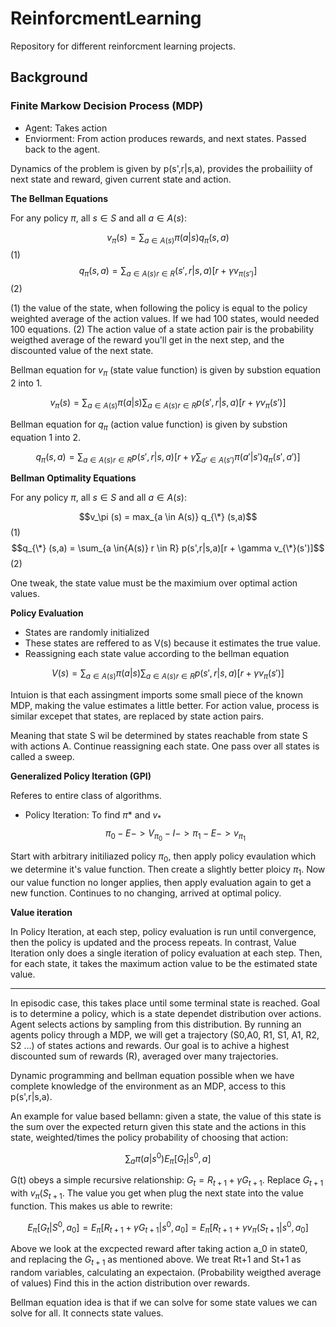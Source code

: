 # ReinforcmentLearning

Repository for different reinforcment learning projects.


## Background 

### Finite Markow Decision Process (MDP)
- Agent: Takes action
- Enviorment: From action produces rewards, and next states. Passed back to the agent.

Dynamics of the problem is given by p(s',r|s,a), provides the probailiity of next state and reward, given current state and action. 

**The Bellman Equations**

For any policy $\pi$, all $s \in S$ and all $a \in A(s)$: 
 
$$
v_\pi (s) = \sum_{a \in{A(s)}} \pi(a|s)q_\pi(s,a)
$$ 
(1)
$$
q_\pi (s,a) = \sum_{a \in{A(s)} r \in R} (s',r|s,a)[r + \gamma v_{\pi (s')}]
$$ (2)


(1) the value of the state, when following the policy is equal to the policy weighted average of the action values. If we had 100 states, would needed 100 equations. (2) The action value of a state action pair is the probability weigthed average of the reward you'll get in the next step, and the discounted value of the next state.

Bellman equation for $v_\pi$ (state value function) is given by substion equation 2 into 1. 

$$ v_\pi (s) = \sum_{a \in{A(s)}} \pi(a|s) \sum_{a \in{A(s)} r \in R} p(s',r|s,a)[r + \gamma v_\pi(s')] $$

Bellman equation for $q_\pi$ (action value function) is given by substion equation 1 into 2.

$$q_\pi (s,a) = \sum_{a \in{A(s)} r \in R} p(s',r|s,a)[r + \gamma \sum_{a' \in{A(s')}} \pi(a'|s')q_\pi(s',a')]$$


**Bellman Optimality Equations**

For any policy $\pi$, all $s \in S$ and all $a \in A(s)$: 

$$v_\pi (s) = max_{a \in A(s)} q_{\*} (s,a)$$ (1)
$$q_{\*} (s,a) = \sum_{a \in{A(s)} r \in R} p(s',r|s,a)[r + \gamma v_{\*}(s')]$$ (2)

One tweak, the state value must be the maximium over optimal action values. 

 **Policy Evaluation**
- States are randomly initialized
- These states are reffered to as V(s) because it estimates the true value.
- Reassigning  each state value according to the bellman equation
  
$$V(s) = \sum_{a \in{A(s)}} \pi(a|s) \sum_{a \in{A(s)} r \in R} p(s',r|s,a)[r + \gamma v_\pi(s')]$$

Intuion is that each assingment imports some small piece of the known MDP, making the value estimates a little better. For action value, process is similar excepet that states, are replaced by state action pairs.  

Meaning that state S wil be determined by states reachable from state S with actions A. Continue reassigning each state. One pass over all states is called a sweep. 

**Generalized Policy Iteration (GPI)**

Referes to entire class of algorithms. 

- Policy Iteration: To find $\pi*$ and $v_*$
  $$\pi_0 -E-> V_{\pi_0} -I-> \pi_1 -E-> v_{\pi_1}$$

Start with arbitrary initiliazed policy $\pi_0$, then apply policy evaulation which we determine it's value function. Then create a slightly better ploicy $\pi_1$. Now our value function no longer applies, then apply evaluation again to get a new function. Continues to no changing, arrived at optimal policy. 

**Value iteration** 

In Policy Iteration, at each step, policy evaluation is run until convergence, then the policy is updated and the process repeats. In contrast, Value Iteration only does a single iteration of policy evaluation at each step. Then, for each state, it takes the maximum action value to be the estimated state value.


---



In episodic case, this takes place until some terminal state is reached. Goal is to determine a policy, which is a state dependet distribution over actions. Agent selects actions by sampling from this distribution. By running an agents policy through a MDP, we will get a trajectory (S0,A0, R1, S1, A1, R2, S2 ...) of states actions and rewards. Our goal is to achive a highest discounted sum of rewards (R), averaged over many trajectories. 

Dynamic programming and bellman equation possible when we have complete knowledge of the environment as an MDP, access to this p(s',r|s,a). 

An example for value based bellamn: given a state, the value of this state is the sum over the expected return given this state and the actions in this state, weighted/times the policy probability of choosing that action:

$$ \sum_a \pi(a|s^0) E_\pi[G_t|s^0,a] $$

G(t) obeys a simple recursive relationship: $G_t = R_{t+1} + \gamma G_{t+1}$. Replace $G_{t+1}$
with $v_\pi(S_{t+1}$. The value you get when plug the next state into the value function. This makes us able to rewrite: 

$$
E_\pi[G_t|S^0,a_0] = E_\pi[R_{t+1} + \gamma G_{t+1}|s^0,a_0] = E_\pi[R_{t+1} + \gamma v_\pi(S_{t+1} |s^0, a_0]
$$

Above we look at the excpected reward after taking action a_0 in state0, and replacing the $G_{t+1}$ as mentioned above. We treat Rt+1 and St+1 as random variables, calculating an expectaion. (Probability weigthed average of values) Find this in the action distribution over rewards.

Bellman equation idea is that if we can solve for some state values we can solve for all. It connects state values. 


